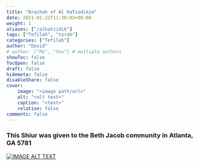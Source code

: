 ```yaml
---
title: "Brachah of Al HaTzadikim"
date: 2021-01-22T11:30:03+00:00
weight: 1
aliases: ["/alhatzidik"]
tags: ["Tefilah", "torah"]
categories: ["Tefilah"]
author: "Dovid"
# author: ["Me", "You"] # multiple authors
showToc: false
TocOpen: false
draft: false
hidemeta: false
disableShare: false
cover:
    image: "<image path/url>"
    alt: "<alt text>"
    caption: "<text>"
    relative: false
comments: false
---
```

 ### This Shiur was given to the Beth Jacob community in Atlanta, GA 5781
 [![IMAGE ALT TEXT](http://img.youtube.com/vi/chhcaJm6YJw/0.jpg)](http://www.youtube.com/watch?v=chhcaJm6YJw "Video Title")
